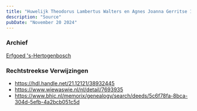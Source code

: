 ```yaml
---
title: "Huwelijk Theodorus Lambertus Walters en Agnes Joanna Gerritse 12-08-1871"
description: "Source"
pubDate: "November 20 2024"
---
```


### Archief
[Erfgoed 's-Hertogenbosch](https://www.erfgoedshertogenbosch.nl/)

### Rechtstreekse Verwijzingen
- https://hdl.handle.net/21.12121/38932445
- https://www.wiewaswie.nl/nl/detail/7693935
- https://www.bhic.nl/memorix/genealogy/search/deeds/5c6f78fa-8bca-304d-5efb-4a2bcb051c5d